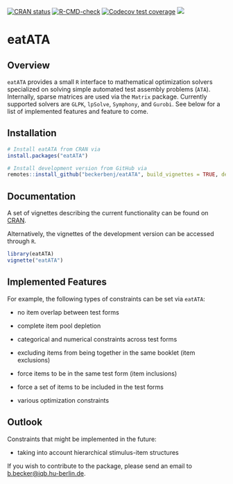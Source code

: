 <!-- badges: start -->
[![CRAN status](https://www.r-pkg.org/badges/version/eatATA)](https://CRAN.R-project.org/package=eatATA)
[![R-CMD-check](https://github.com/beckerbenj/eatATA/workflows/R-CMD-check/badge.svg)](https://github.com/beckerbenj/eatATA/actions)
[![Codecov test coverage](https://codecov.io/gh/beckerbenj/eatATA/branch/master/graph/badge.svg)](https://codecov.io/gh/beckerbenj/eatATA?branch=master)
[![](http://cranlogs.r-pkg.org/badges/grand-total/eatATA?color=blue)](https://cran.r-project.org/package=eatATA)
<!-- badges: end -->


# eatATA

## Overview

`eatATA` provides a small `R` interface to mathematical optimization solvers specialized on solving simple automated test assembly problems (`ATA`). Internally, sparse matrices are used via the `Matrix` package. Currently supported solvers are `GLPK`, `lpSolve`, `Symphony`, and `Gurobi`. See below for a list of implemented features and feature to come.

## Installation

```R
# Install eatATA from CRAN via
install.packages("eatATA")

# Install development version from GitHub via
remotes::install_github("beckerbenj/eatATA", build_vignettes = TRUE, dependencies = TRUE)
```

## Documentation

A set of vignettes describing the current functionality can be found on [CRAN](https://CRAN.R-project.org/package=eatATA/).

Alternatively, the vignettes of the development version can be accessed through `R`. 

```R
library(eatATA)
vignette("eatATA")
```

## Implemented Features

For example, the following types of constraints can be set via `eatATA`:

* no item overlap between test forms

* complete item pool depletion

* categorical and numerical constraints across test forms

* excluding items from being together in the same booklet (item exclusions)

* force items to be in the same test form (item inclusions)

* force a set of items to be included in the test forms

* various optimization constraints

## Outlook

Constraints that might be implemented in the future:

* taking into account hierarchical stimulus-item structures

If you wish to contribute to the package, please send an email to b.becker@iqb.hu-berlin.de.


